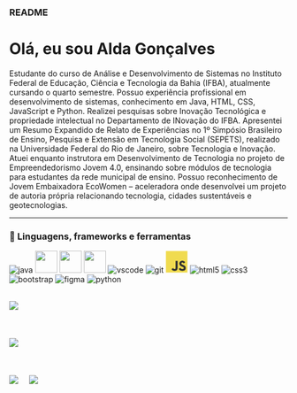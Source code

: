 ### README

#  Olá, eu sou Alda Gonçalves


Estudante do curso de Análise e Desenvolvimento de Sistemas no Instituto Federal de Educação, Ciência e Tecnologia da Bahia (IFBA), atualmente cursando o quarto semestre. Possuo experiência profissional em desenvolvimento de sistemas, conhecimento em Java, HTML, CSS, JavaScript e Python. Realizei pesquisas sobre Inovação Tecnológica e propriedade intelectual no Departamento de INovação do IFBA. Apresentei um Resumo Expandido de Relato de Experiências no 1º Simpósio Brasileiro de Ensino, Pesquisa e Extensão em Tecnologia Social (SEPETS), realizado na Universidade Federal do Rio de Janeiro, sobre Tecnologia e Inovação. Atuei enquanto instrutora em Desenvolvimento de Tecnologia no projeto de Empreendedorismo Jovem 4.0, ensinando sobre módulos de tecnologia para estudantes da rede municipal de ensino. Possuo reconhecimento de Jovem Embaixadora EcoWomen – aceleradora onde desenvolvei um projeto de autoria própria relacionando tecnologia, cidades sustentáveis e geotecnologias.

---

### 🧰 Linguagens, frameworks e ferramentas

<p>

<img src="https://cdn.jsdelivr.net/gh/devicons/devicon@latest/icons/java/java-original.svg" alt="java" width="40" height="40"/>
<img  src="https://cdn.jsdelivr.net/gh/devicons/devicon/icons/c/c-original.svg" width="40" height="40" />
<img src="https://cdn.jsdelivr.net/gh/devicons/devicon/icons/csharp/csharp-original.svg" width="40" height="40" />
<img  src="https://cdn.jsdelivr.net/gh/devicons/devicon/icons/dotnetcore/dotnetcore-original.svg" width="40" height="40"/>
<img src="https://cdn.jsdelivr.net/gh/devicons/devicon/icons/vscode/vscode-original.svg" alt="vscode" width="40" height="40"/>
<img src="https://cdn.jsdelivr.net/gh/devicons/devicon/icons/git/git-original.svg" alt="git" width="40" height="40"/>
<img src="https://raw.githubusercontent.com/devicons/devicon/master/icons/javascript/javascript-original.svg" alt="javascript" width="40" height="40"/>
<img src="https://cdn.jsdelivr.net/gh/devicons/devicon/icons/html5/html5-original.svg" alt="html5" width="40" height="40"/>
<img src="https://cdn.jsdelivr.net/gh/devicons/devicon/icons/css3/css3-original.svg" alt="css3" width="40" height="40"/>
<img src="https://cdn.jsdelivr.net/gh/devicons/devicon/icons/bootstrap/bootstrap-original.svg" alt="bootstrap" width="40" height="40"/>
<img src="https://cdn.jsdelivr.net/gh/devicons/devicon/icons/figma/figma-original.svg" alt="figma" width="40" height="40"/>
<img src="https://cdn.jsdelivr.net/gh/devicons/devicon/icons/python/python-original.svg" alt="python" width="40" height="40"/>


</p>

<br>


<div>
<a href="https://github.com/aldamonique">
<img height="180em" src="https://github-readme-stats.vercel.app/api/top-langs/?username=aldamonique&layout=compact&langs_count=7&theme=gruvbox"/>

</div>

<p>
  <br><br>
  <img src="https://user-images.githubusercontent.com/74038190/225813708-98b745f2-7d22-48cf-9150-083f1b00d6c9.gif" width="600">
</p>
  
<br><br>
  <a href="mailto:aldamonique.goncalves@gmail.com?subject=Olá%20Bruno%20Tacca"><img src="https://img.shields.io/badge/gmail-%23D14836.svg?&style=for-the-badge&logo=gmail&logoColor=white" /></a>&nbsp;&nbsp;&nbsp;&nbsp;
  <a href="https://www.linkedin.com/in/aldamonique/"><img src="https://img.shields.io/badge/linkedin-%230077B5.svg?&style=for-the-badge&logo=linkedin&logoColor=white" /></a>&nbsp;&nbsp;&nbsp;&nbsp;




